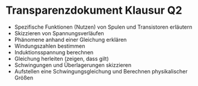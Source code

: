 Transparenzdokument Klausur Q2
==============================

- Spezifische Funktionen (Nutzen) von Spulen und Transistoren erläutern
- Skizzieren von Spannungsverläufen
- Phänomene anhand einer Gleichung erklären
- Windungszahlen bestimmen
- Induktionsspannung berechnen
- Gleichung herleiten (zeigen, dass gilt)
- Schwingungen und Überlagerungen skizzieren
- Aufstellen eine Schwingungsgleichung und Berechnen physikalischer Größen

